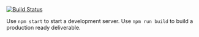 [![Build Status](https://travis-ci.com/gronono/ts-games.svg?branch=master)](https://travis-ci.com/gronono/ts-games)

Use `npm start` to start a development server.
Use `npm run build` to build a production ready deliverable.
